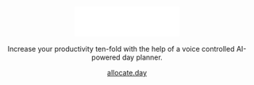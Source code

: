 <p align="center">
    <img alt="scout" src="https://raw.githubusercontent.com/allocate-planner/.github/9adcb1f42814411838d533fc9f3da00a972d0c49/assets/logo.svg" width="auto" height="60">
</p>

<p align="center">
  Increase your productivity ten-fold with the help of a voice controlled AI-powered day planner.
<p>

<div align="center">
  <a href="https://allocate.day/">allocate.day</a>
</div>
